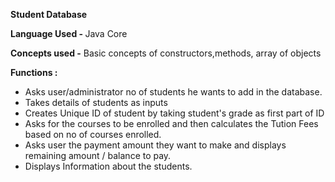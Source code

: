 <b>Student Database</b>

<b>Language Used - </b>Java Core

<b>Concepts used -</b> Basic concepts of constructors,methods, array of objects

<b>Functions : </b>
<ul>
  <li>Asks user/administrator no of students he wants to add in the database.</li>
  <li>Takes details of students as inputs</li>
  <li>Creates Unique ID of student by taking student's grade as first part of ID</li>
  <li>Asks for the courses to be enrolled and then calculates the Tution Fees based on no of courses enrolled.</li>
  <li>Asks user the payment amount they want to make and displays remaining amount / balance to pay. </li>
  <li>Displays Information about the students.</li>
  </ul>

